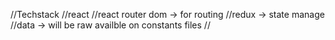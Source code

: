 //Techstack 
//react //react router dom -> for routing //redux -> state manage 
//data -> will be raw availble on constants files 
//
